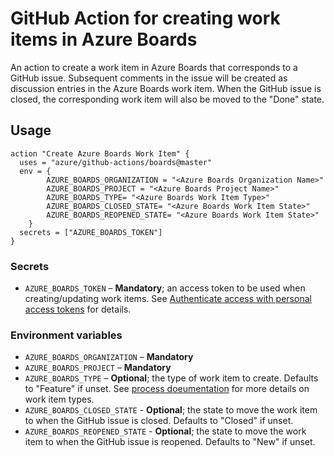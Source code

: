 # GitHub Action for creating work items in Azure Boards

An action to create a work item in Azure Boards that corresponds to
a GitHub issue.  Subsequent comments in the issue will be created as
discussion entries in the Azure Boards work item.  When the GitHub
issue is closed, the corresponding work item will also be moved to the
"Done" state.

## Usage

```
action "Create Azure Boards Work Item" {
  uses = "azure/github-actions/boards@master"
  env = {
		AZURE_BOARDS_ORGANIZATION = "<Azure Boards Organization Name>"
		AZURE_BOARDS_PROJECT = "<Azure Boards Project Name>"
		AZURE_BOARDS_TYPE= "<Azure Boards Work Item Type>"
		AZURE_BOARDS_CLOSED_STATE= "<Azure Boards Work Item State>"
		AZURE_BOARDS_REOPENED_STATE= "<Azure Boards Work Item State>"
	}
  secrets = ["AZURE_BOARDS_TOKEN"]
}
```

### Secrets

- `AZURE_BOARDS_TOKEN` – **Mandatory**; an access token to be used when creating/updating work items.  See [Authenticate access with personal access tokens](https://docs.microsoft.com/en-us/azure/devops/organizations/accounts/use-personal-access-tokens-to-authenticate?view=azure-devops) for details. 


### Environment variables

- `AZURE_BOARDS_ORGANIZATION` – **Mandatory**
- `AZURE_BOARDS_PROJECT` – **Mandatory** 
- `AZURE_BOARDS_TYPE` – **Optional**; the type of work item to create.  Defaults to "Feature" if unset.  See [process doeumentation](https://docs.microsoft.com/en-us/azure/devops/boards/work-items/guidance/choose-process?view=azure-devops) for more details on work item types.
- `AZURE_BOARDS_CLOSED_STATE` - **Optional**; the state to move the work item to when the GitHub issue is closed.  Defaults to "Closed" if unset.
- `AZURE_BOARDS_REOPENED_STATE` - **Optional**; the state to move the work item to when the GitHub issue is reopened.  Defaults to "New" if unset.

